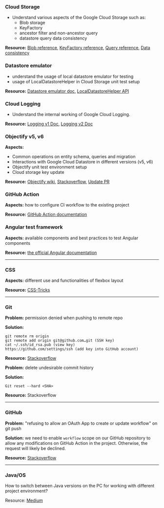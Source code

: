 ### Cloud Storage
* Understand various aspects of the Google Cloud Storage such as:
  * Blob storage
  * KeyFactory
  * ancestor filter and non-ancestor query
  * datastore query data consistency

**Resource:**
[Blob reference](https://googleapis.dev/java/google-cloud-storage/latest/index.html),
[KeyFactory reference](https://cloud.google.com/appengine/docs/standard/java/javadoc/com/google/appengine/api/datastore/KeyFactory),
[Query reference](https://cloud.google.com/appengine/docs/standard/java/datastore/queries),
[Data consistency](https://cloud.google.com/appengine/docs/standard/java/datastore/data-consistency#data_consistency_levels)

### Datastore emulator
* understand the usage of local datastore emulator for testing
* usage of LocalDatastoreHelper in Cloud Storage unit test setup

**Resource:**
[Datastore emulator doc](https://cloud.google.com/datastore/docs/tools/datastore-emulator),
[LocalDatastoreHelper API](https://googleapis.dev/java/google-cloud-clients/0.89.0-alpha/com/google/cloud/datastore/testing/LocalDatastoreHelper.html)

### Cloud Logging
* Understand the internal working of Google Cloud Logging.

**Resource:** 
[Logging v1 Doc](https://cloud.google.com/logging/docs/reference/v2/rpc/google.appengine.logging.v1),
[Logging v2 Doc](https://cloud.google.com/logging/docs/reference/api-overview)

### Objectify v5, v6
**Aspects:** 

* Common operations on entity schema, queries and migration
* Interactions with Google Cloud Datastore in different versions (v5, v6)
* Objectify unit test environment setup
* Cloud storage key update

**Resource:** 
[Objectify wiki](https://github.com/objectify/objectify/wiki),
[Stackoverflow](https://stackoverflow.com/questions/32628124/how-to-use-objectifyservice-in-junit-testing),
[Update PR](https://github.com/Derek-Hardy/teammates/pull/9)

### GitHub Action
**Aspects:** how to configure CI workflow to the existing project

**Resource:** [GitHub Action documentation](https://docs.github.com/en/actions/quickstart)

### Angular test framework
**Aspects:** available components and best practices to test Angular components

**Resource:** [the official Angular documentation](https://angular.io/guide/testing)

---

### CSS
**Aspects:** different use and functionalities of flexbox layout

**Resource:** [CSS-Tricks](https://css-tricks.com/snippets/css/a-guide-to-flexbox/)

---
### Git
**Problem:** permission denied when pushing to remote repo

**Solution:**
```
git remote rm origin
git remote add origin git@github.com…git (SSH key)
cat ~/.ssh/id_rsa.pub (view key)
https://github.com/settings/ssh (add key into GitHub account)  
```

**Resource:** [Stackoverflow](https://stackoverflow.com/questions/13674647/cannot-push-to-git-repository-permission-denied)

**Problem:** delete undesirable commit history

**Solution:**
```
Git reset --hard <SHA>
```

**Resource:** Stackoverflow

---

### GitHub

**Problem:** "refusing to allow an OAuth App to create or update workflow" on git push

**Solution:** we need to enable `workflow` scope on our GitHub repository to allow any modifications on GitHub Action in the project.
Otherwise, the request will likely be declined.

**Resource:** [Stackoverflow](https://stackoverflow.com/questions/64059610/how-to-resolve-refusing-to-allow-an-oauth-app-to-create-or-update-workflow-on)

---

### Java/OS
How to switch between Java versions on the PC for working with different project environment?

Resource: [Medium](https://medium.com/@devkosal/switching-java-jdk-versions-on-macos-80bc868e686a)
